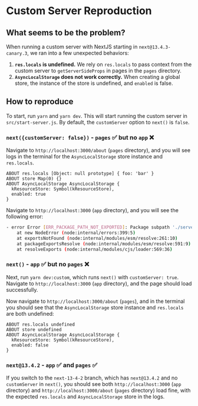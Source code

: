 # Custom Server Reproduction

## What seems to be the problem?

When running a custom server with NextJS starting in `next@13.4.3-canary.3`, we ran into a few unexpected behaviors:

1. **`res.locals` is undefined.** We rely on `res.locals` to pass context from the custom server to `getServerSideProps` in pages in the `pages` directory.
2. **`AsyncLocalStorage` does not work correctly.** When creating a global store, the instance of the store is undefined, and `enabled` is false.

## How to reproduce

To start, run `yarn` and `yarn dev`. This will start running the custom server in `src/start-server.js`. By default, the `customServer` option to `next()` is `false`.

### `next({customServer: false})` - `pages` :white_check_mark: but no `app` :x:

Navigate to `http://localhost:3000/about` (`pages` directory), and you will see logs in the terminal for the `AsyncLocalStorage` store instance and `res.locals`.

```
ABOUT res.locals [Object: null prototype] { foo: 'bar' }
ABOUT store Map(0) {}
ABOUT AsyncLocalStorage AsyncLocalStorage {
  kResourceStore: Symbol(kResourceStore),
  enabled: true
}
```

Navigate to `http://localhost:3000` (`app` directory), and you will see the following error:

```bash
- error Error [ERR_PACKAGE_PATH_NOT_EXPORTED]: Package subpath './server.edge' is not defined by "exports" in /Users/joe/PROJECTS/next-custom-server-repro/node_modules/react-dom/package.json
    at new NodeError (node:internal/errors:399:5)
    at exportsNotFound (node:internal/modules/esm/resolve:261:10)
    at packageExportsResolve (node:internal/modules/esm/resolve:591:9)
    at resolveExports (node:internal/modules/cjs/loader:569:36)
```

### `next()` - `app` :white_check_mark: but no `pages` :x:

Next, run `yarn dev:custom`, which runs `next()` with `customServer: true`. Navigate to `http://localhost:3000` (`app` directory), and the page should load successfully.

Now navigate to `http://localhost:3000/about` (`pages`), and in the terminal you should see that the `AsyncLocalStorage` store instance and `res.locals` are both undefined:

```
ABOUT res.locals undefined
ABOUT store undefined
ABOUT AsyncLocalStorage AsyncLocalStorage {
  kResourceStore: Symbol(kResourceStore),
  enabled: false
}
```

### `next@13.4.2` - `app` :white_check_mark: and `pages` :white_check_mark:

If you switch to the `next-13-4-2` branch, which has `next@13.4.2` and no `customServer` in `next()`, you should see both `http://localhost:3000` (`app` directory) and `http://localhost:3000/about` (`pages` directory) load fine, with the expected `res.locals` and `AsyncLocalStorage` store in the logs.
